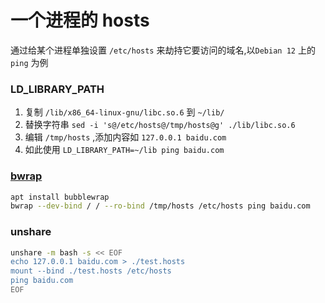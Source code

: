 # 一个进程的 hosts
通过给某个进程单独设置 `/etc/hosts` 来劫持它要访问的域名,以`Debian 12` 上的 `ping` 为例
### LD_LIBRARY_PATH
1. 复制 `/lib/x86_64-linux-gnu/libc.so.6` 到 `~/lib/`
2. 替换字符串 `sed -i 's@/etc/hosts@/tmp/hosts@g' ./lib/libc.so.6`
3. 编辑 `/tmp/hosts` ,添加内容如 `127.0.0.1 baidu.com`
4. 如此使用 `LD_LIBRARY_PATH=~/lib ping baidu.com`
### [bwrap](https://github.com/containers/bubblewrap)
```bash
apt install bubblewrap
bwrap --dev-bind / / --ro-bind /tmp/hosts /etc/hosts ping baidu.com
```
### unshare
```bash
unshare -m bash -s << EOF
echo 127.0.0.1 baidu.com > ./test.hosts
mount --bind ./test.hosts /etc/hosts
ping baidu.com
EOF
```